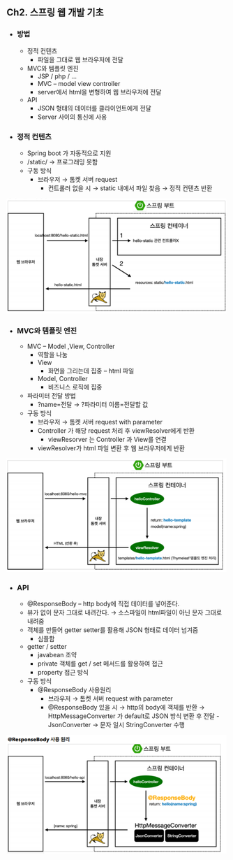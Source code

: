 ## Ch2. 스프링 웹 개발 기초
  - ### 방법
    - 정적 컨텐츠
      - 파일을 그대로 웹 브라우저에 전달
    - MVC와 템플릿 엔진
      - JSP / php / … 
      - MVC – model view controller
      - server에서 html을 변형하여 웹 브라우저에 전달
    - API
      - JSON 형태의 데이터를 클라이언트에게 전달
      - Server 사이의 통신에 사용
  - ### 정적 컨텐츠
    - Spring boot 가 자동적으로 지원
    - /static/ → 프로그래밍 못함
    - 구동 방식
      - 브라우저 → 톰켓 서버 request
        - 컨트롤러 없을 시 → static 내에서 파일 찾음 → 정적 컨텐츠 반환

![](img2-1.png)

- ### MVC와 템플릿 엔진
  - MVC – Model ,View, Controller
    - 역할을 나눔
    - View
      - 화면을 그리는데 집중 – html 파일
    - Model, Controller
      - 비즈니스 로직에 집중
  - 파라미터 전달 방법
    - ?name=전달 → ?파라미터 이름=전달할 값 
  - 구동 방식
    - 브라우저 → 톰켓 서버 request with parameter
    - Controller 가 해당 request 처리 후 viewResolver에게 반환
      - viewResorver 는 Controller 과 View를 연결  
    - viewResolver가 html 파일 변환 후 웹 브라우저에게 반환

![](img2-2.png)

- ### API
  - @ResponseBody – http body에 직접 데이터를 넣어준다.
  - 뷰가 없이 문자 그대로 내려간다. → 소스파일이 html파일이 아닌 문자 그대로 내려줌
  - 객체를 만들어 getter setter를 활용해 JSON 형태로 데이터 넘겨줌
    - 심플함
  - getter / setter
    - javabean 조약
    - private 객체를 get / set 메서드를 활용하여 접근
    - property 접근 방식
  - 구동 방식
    - @ResponseBody 사용원리
      - 브라우저 → 톰켓 서버 request with parameter
      - @ResponseBody 있을 시 → http의 body에 객체를 반환 
        → HttpMessageConverter 가 default로 JSON 방식 변환 후 전달 - JsonConverter
        → 문자 일시 StringConverter 수행 

![](img2-3.png)

